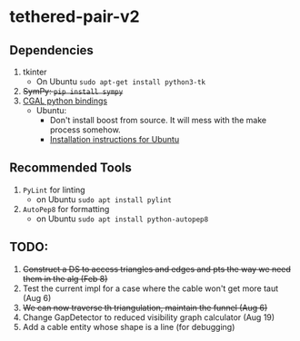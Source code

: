 # tethered-pair-v2

## Dependencies

1. tkinter
	* On Ubuntu `sudo apt-get install python3-tk`
1. ~~SymPy: `pip install sympy`~~
2. [CGAL python bindings](https://github.com/CGAL/cgal-swig-bindings)
	* Ubuntu:
		* Don't install boost from source. It will mess with the make process somehow.
		* [Installation instructions for Ubuntu](https://github.com/CGAL/cgal-swig-bindings/wiki/Installation)

## Recommended Tools

1. `PyLint` for linting
	* on Ubuntu `sudo apt install pylint`
2. `AutoPep8` for formatting
	* on Ubuntu `sudo apt install python-autopep8`

## TODO:

1. ~~Construct a DS to access triangles and edges and pts the way we need them in the alg (Feb 8)~~
2. Test the current impl for a case where the cable won't get more taut (Aug 6)
3. ~~We can now traverse th triangulation, maintain the funnel (Aug 6)~~
4. Change GapDetector to reduced visibility graph calculator (Aug 19)
5. Add a cable entity whose shape is a line (for debugging)
